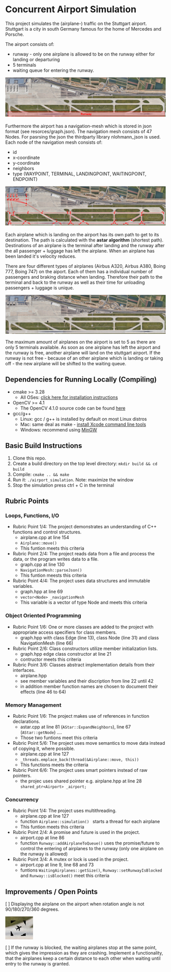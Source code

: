 # Concurrent Airport Simulation

This project simulates the (airplane-) traffic on the Stuttgart airport. Stuttgart is a city in south Germany famous for the home of Mercedes and Porsche.

The airport consists of:
* runway - only one airplane is allowed to be on the runway either for landing or departuring
* 5 terminals 
* waiting queue for entering the runway.

<img src="resources/Stuttgart-Airport-Overview.png" alt = "Stuttgart airport" title = "Stuttgart Airport with highlighted runway and terminals">

Furthermore the airport has a navigation-mesh which is stored in json format (see resorces/graph.json). The navigation mesh consists of 47 Nodes. For pasrsing the json the thirdparty library nlohmann_json is used. Each node of the navigation mesh consists of:
* id
* x-coordinate
* y-coordinate
* neighbors
* type (WAYPOINT, TERMINAL, LANDINGPOINT, WAITINGPOINT, ENDPOINT)

<img src="resources/Stuttgart-Airport-NavigationMesh.png" alt = "Navigation Mesh of the airport" title = "Navigation Mesh of the airport"> 

Each airplane which is landing on the airport has its own path to get to its destination. The path is calculated with the **astar algorithm** (shortest path). Destinations of an airplane is the terminal after landing and the runway after the all passenger + luggage has left the airplane. When an airplane has been landed it's velocity reduces.

There are four different types of airplanes (Airbus A320, Airbus A380, Boing 777, Boing 747) on the aiport. Each of them has a individual number of passengers and braking distance when landing. Therefore their path to the terminal and back to the runway as well as their time for unloading passengers + luggage is unique.

<img src="resources/Stuttgart-Airport-Screenshot.png" alt = "Airplanes on the Airport" title = "Airplanes displayed during simulation">

The maximum amount of airplanes on the airport is set to 5 as there are only 5 terminals available. As soon as one airplane has left the airport and the runway is free, another airplane will land on the stuttgart airport. If the runway is not free - because of an other airplane which is landing or taking off - the new airplane will be shifted to the waiting queue. 


## Dependencies for Running Locally (Compiling)
* cmake >= 3.28
  * All OSes: [click here for installation instructions](https://cmake.org/install/)
* OpenCV >= 4.1
  * The OpenCV 4.1.0 source code can be found [here](https://github.com/opencv/opencv/tree/4.1.0)
* gcc/g++
  * Linux: gcc / g++ is installed by default on most Linux distros
  * Mac: same deal as make - [install Xcode command line tools](https://developer.apple.com/xcode/features/)
  * Windows: recommend using [MinGW](http://www.mingw.org/)

## Basic Build Instructions

1. Clone this repo.
2. Create a build directory on the top level directory: `mkdir build && cd build`
3. Compile: `cmake .. && make`
4. Run it: `./airport_simulation`. Note: maximize the window 
5. Stop the simulation press ctrl + C in the terminal

## Rubric Points

### Loops, Functions, I/O

* Rubric Point 1/4: The project demonstrates an understanding of C++ functions and control structures.
  * airplane.cpp at line 154 
  * ``` Airplane::move() ```
  * This funtion meets this criteria
* Rubric Point 2/4: The project reads data from a file and process the data, or the program writes data to a file.
  * graph.cpp at line 130
  * ``` NavigationMesh::parseJson() ```
  * This funtion meests this criteria
* Rubric Point 4/4: The project uses data structures and immutable variables.
  * graph.hpp at line 69
  * ``` vector<Node> _navigationMesh ```
  * This variable is a vector of type Node and meets this criteria

### Object Oriented Programming

* Rubric Point 1/6: One or more classes are added to the project with appropriate access specifiers for class members.
  * graph.hpp with class Edge (line 13), class Node (line 31) and class NavigationMesh (line 66)
* Rubric Point 2/6: Class constructors utilize member initialization lists.
  * graph.hpp edge class constructor at line 21
  * contructor meets this criteria
* Rubric Point 3/6: Classes abstract implementation details from their interfaces.
  * airplane.hpp
  * see member variables and their discription from line 22 until 42  
  * in addition member function names are chosen to document their effects (line 46 to 64)

### Memory Management
* Rubric Point 1/6: The project makes use of references in function declarations.
  * astar.cpp at line 81 (``` AStar::ExpandNeighbors ```), line 67 (``` AStar::getNode ```) ....
  * Those two funtions meet this criteria 
* Rubric Point 5/6: The project uses move semantics to move data instead of copying it, where possible.
  * airplane.cpp at line 127
  * ``` _threads.emplace_back(thread(&Airplane::move, this)) ```
  * This functions meets the criteria
* Rubric Point 6/6: The project uses smart pointers instead of raw pointers.
  * the projec uses shared pointer e.g. airplane.hpp at line 28 ``` shared_ptr<Airport> _airport; ```

### Concurrency
* Rubric Point 1/4: The project uses multithreading.
  * airplane.cpp at line 127 
  * function ```Airplane::simulation() ``` starts a thread for each airplane 
  * This funtion meets this criteria
* Rubric Point 2/4: A promise and future is used in the project.
  * airport.cpp at line 86
  * function ``` Runway::addAirplaneToQueue() ``` uses the promise/future to control the entering of airplanes to the runway (only one airplane on the runway is allowed)
* Rubric Point 3/4: A mutex or lock is used in the project.
  * airport.cpp at line 9, line 68 and 73
  * funtions ``` WaitingAirplanes::getSize() ```, ``` Runway::setRunwayIsBlocked ``` and ``` Runway::isBlocked() ``` meet this criteria




## Improvements / Open Points

[ ] Displaying the airplane on the airport when rotation angle is not 90/180/270/360 degrees. 
  
  <img src="resources/rotated_Airplane.png">

[ ] If the runway is blocked, the waiting airplanes stop at the same point, which gives the impression as they are crashing. Implement a functionality, that the airplanes keep a certain distance to each other when waiting until entry to the runway is granted.  
